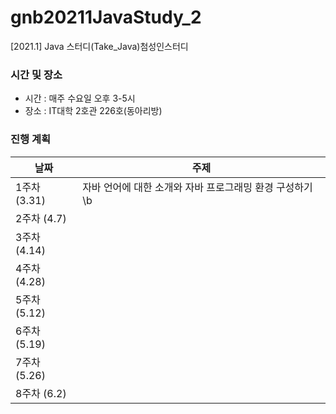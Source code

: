 # gnb20211JavaStudy_2
[2021.1] Java 스터디(Take_Java)첨성인스터디

### 시간 및 장소
- 시간 : 매주 수요일 오후 3-5시
- 장소 : IT대학 2호관 226호(동아리방)

### 진행 계획
| 날짜 | 주제 |
|------|------|
| 1주차 (3.31) | 자바 언어에 대한 소개와 자바 프로그래밍 환경 구성하기 \b | 변수, 연산자와 자료형 개념 학습
| 2주차 (4.7) |  |
| 3주차 (4.14) |  |
| 4주차 (4.28) |  |
| 5주차 (5.12) |  |
| 6주차 (5.19) |  |
| 7주차 (5.26) |  |
| 8주차 (6.2) |  |
